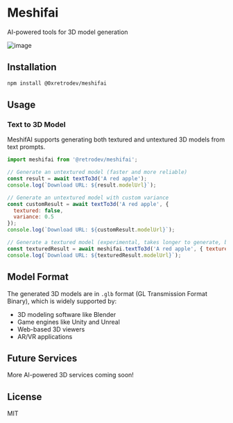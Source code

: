 # Meshifai

AI-powered tools for 3D model generation

![image](https://github.com/user-attachments/assets/33fe2890-45d8-4d6b-af55-3bc3430a53d1)


## Installation

```bash
npm install @0xretrodev/meshifai
```

## Usage

### Text to 3D Model

MeshifAI supports generating both textured and untextured 3D models from text prompts.

```javascript
import meshifai from '@retrodev/meshifai';

// Generate an untextured model (faster and more reliable)
const result = await textTo3d('A red apple');
console.log(`Download URL: ${result.modelUrl}`);

// Generate an untextured model with custom variance
const customResult = await textTo3d('A red apple', { 
  textured: false,
  variance: 0.5
});
console.log(`Download URL: ${customResult.modelUrl}`);

// Generate a textured model (experimental, takes longer to generate, but looks amazing!)
const texturedResult = await meshifai.textTo3d('A red apple', { textured: true });
console.log(`Download URL: ${texturedResult.modelUrl}`);
```

## Model Format

The generated 3D models are in `.glb` format (GL Transmission Format Binary), which is widely supported by:

- 3D modeling software like Blender
- Game engines like Unity and Unreal
- Web-based 3D viewers
- AR/VR applications

## Future Services

More AI-powered 3D services coming soon!

## License

MIT
